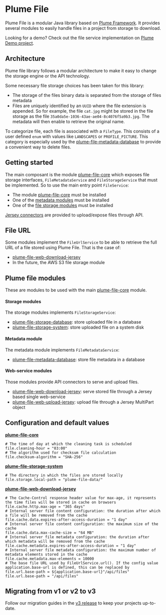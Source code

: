 Plume File
==========
Plume File is a modular Java library based on [Plume Framework](https://github.com/Coreoz/Plume).
It provides several modules to easily handle files in a project from storage to download.

Looking for a demo? Check out the file service implementation on [Plume Demo project](https://github.com/Coreoz/Plume-showcase).

Architecture
------------
Plume file library follows a modular architecture to make it easy to change the storage engine or the API technology.

Some necessary file storage choices has been taken for this library:
- The storage of the files binary data is separated from the storage of files metadata
- Files are uniquely identified by an `UUID` where the file extension is appended. So for example, the file `cat.jpg` might be stored in the file storage as the file `35a0da5e-1036-43ae-ae04-8c4076f5a9b3.jpg`. The metadata will then enable to retrieve the original name.

To categorize file, each file is associated with a `FileType`. This consists of a user defined `enum` with values like `LANDSCAPES` or `PROFILE_PICTURE`.
This category is especially used by the [plume-file-metadata-database](plume-file-metadata-database) to provide a convenient way to delete files.

Getting started
---------------
The main composant is the module [plume-file-core](plume-file-core) which exposes file storage interfaces, `FileMetadataService` and `FileStorageService` that must be implemented. So to use the main entry point `FileService`:
- The module [plume-file-core](plume-file-core) must be installed
- One of the [metadata modules](#metadata-module) must be installed
- One of the [file storage modules](#storage-modules) must be installed

[Jersey connectors](#web-service-modules) are provided to upload/expose files through API.

File URL
--------
Some modules implement the `FileUrlService` to be able to retrieve the full URL of a file stored using Plume File.
That is the case of:
- [plume-file-web-download-jersey](plume-file-web-download-jersey)
- In the future, the AWS S3 file storage module

Plume file modules
------------------
These are modules to be used with the main [plume-file-core](plume-file-core) module.

#### Storage modules

The storage modules implements `FileStorageService`:

- [plume-file-storage-database](plume-file-storage-database): store uploaded file in a database
- [plume-file-storage-system](plume-file-storage-system): store uploaded file on a system disk

#### Metadata module

The metadata module implements `FileMetadataService`:

- [plume-file-metadata-database](plume-file-metadata-database): store file metadata in a database

#### Web-service modules

Those modules provide API connectors to serve and upload files. 

- [plume-file-web-download-jersey](plume-file-web-download-jersey): serve stored file through
  a Jersey based single web-service
- [plume-file-web-upload-jersey](plume-file-web-upload-jersey): upload file through a Jersey
  MultiPart object

Configuration and default values
--------------------------------
**[plume-file-core](plume-file-core)**
```hocon
# The time of day at which the cleaning task is scheduled
file.cleaning-hour = "03:00"
# The algorithm used for checksum file calculation
file.checksum-algorithm = "SHA-256"
```

**[plume-file-storage-system](plume-file-storage-system)**
```hocon
# The directory in which the files are stored locally
file.storage.local-path = "plume-file-data/"
```

**[plume-file-web-download-jersey](plume-file-web-download-jersey)**
```hocon
# The Cache-Control response header value for max-age, it represents the time files will be stored in cache on browsers
file.cache.http.max-age = "365 days"
# Internal server file content configuration: the duration after which a file will be removed from the cache
file.cache.data.expires-after-access-duration = "1 day"
# Internal server file content configuration: the maximum size of the cache
file.cache.data.max-cache-size = "64 MB"
# Internal server file metadata configuration: the duration after which metadata will be removed from the cache
file.cache.metadata.expires-after-access-duration = "1 day"
# Internal server file metadata configuration: the maximum number of metadata elements stored in the cache
file.cache.metadata.max-elements = 10000
# The base file URL used by FileUrlService.url(). If the config value application.base-url is defined, this can be replaced by file.url.base-path = ${application.base-url}"/api/files"
file.url.base-path = "/api/files"
```

Migrating from v1 or v2 to v3
-----------------------------
Follow our migration guides in the [v3 release](https://github.com/Coreoz/Plume-file/releases/tag/3.0.0) to keep your projects up-to-date.
